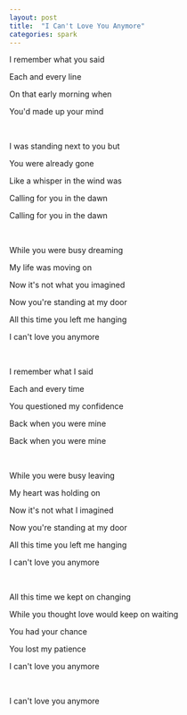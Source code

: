 ```yaml
---
layout: post
title:  "I Can't Love You Anymore"
categories: spark
---
```

I remember what you said

Each and every line

On that early morning when

You'd made up your mind

<br>

I was standing next to you but

You were already gone

Like a whisper in the wind was

Calling for you in the dawn

Calling for you in the dawn

<br>

While you were busy dreaming

My life was moving on

Now it's not what you imagined

Now you're standing at my door

All this time you left me hanging

I can't love you anymore

<br>

I remember what I said

Each and every time

You questioned my confidence

Back when you were mine

Back when you were mine

<br>

While you were busy leaving

My heart was holding on

Now it's not what I imagined

Now you're standing at my door

All this time you left me hanging

I can't love you anymore

<br>

All this time we kept on changing

While you thought love would keep on waiting

You had your chance

You lost my patience

I can't love you anymore

<br>

I can't love you anymore